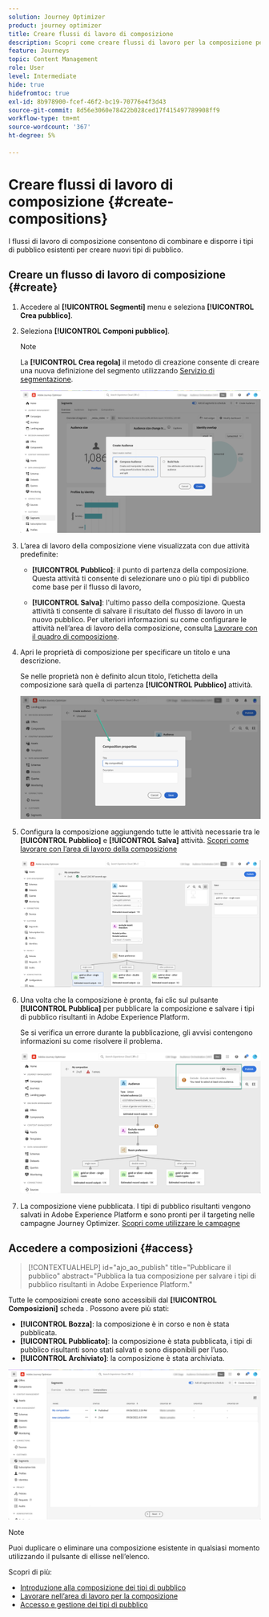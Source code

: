 ```yaml
---
solution: Journey Optimizer
product: journey optimizer
title: Creare flussi di lavoro di composizione
description: Scopri come creare flussi di lavoro per la composizione per combinare e disporre tipi di pubblico esistenti.
feature: Journeys
topic: Content Management
role: User
level: Intermediate
hide: true
hidefromtoc: true
exl-id: 8b978900-fcef-46f2-bc19-70776e4f3d43
source-git-commit: 8d56e3060e78422b028ced17f415497789908ff9
workflow-type: tm+mt
source-wordcount: '367'
ht-degree: 5%

---
```


# Creare flussi di lavoro di composizione {#create-compositions}

I flussi di lavoro di composizione consentono di combinare e disporre i tipi di pubblico esistenti per creare nuovi tipi di pubblico.

## Creare un flusso di lavoro di composizione {#create}

1. Accedere al **[!UICONTROL Segmenti]** menu e seleziona **[!UICONTROL Crea pubblico]**.

1. Seleziona **[!UICONTROL Componi pubblico]**.

   >[!NOTE]
   >
   >La **[!UICONTROL Crea regola]** il metodo di creazione consente di creare una nuova definizione del segmento utilizzando [Servizio di segmentazione](https://experienceleague.adobe.com/docs/experience-platform/segmentation/ui/overview.html).

   ![](assets/audiences-create.png)

1. L’area di lavoro della composizione viene visualizzata con due attività predefinite:

   * **[!UICONTROL Pubblico]**: il punto di partenza della composizione. Questa attività ti consente di selezionare uno o più tipi di pubblico come base per il flusso di lavoro,

   * **[!UICONTROL Salva]**: l&#39;ultimo passo della composizione. Questa attività ti consente di salvare il risultato del flusso di lavoro in un nuovo pubblico.
   Per ulteriori informazioni su come configurare le attività nell’area di lavoro della composizione, consulta [Lavorare con il quadro di composizione](composition-canvas.md).

1. Apri le proprietà di composizione per specificare un titolo e una descrizione.

   Se nelle proprietà non è definito alcun titolo, l’etichetta della composizione sarà quella di partenza **[!UICONTROL Pubblico]** attività.

   ![](assets/audiences-properties.png)

1. Configura la composizione aggiungendo tutte le attività necessarie tra le **[!UICONTROL Pubblico]** e **[!UICONTROL Salva]** attività. [Scopri come lavorare con l’area di lavoro della composizione](composition-canvas.md)

   ![](assets/audiences-publish.png)

1. Una volta che la composizione è pronta, fai clic sul pulsante **[!UICONTROL Pubblica]** per pubblicare la composizione e salvare i tipi di pubblico risultanti in Adobe Experience Platform.

   Se si verifica un errore durante la pubblicazione, gli avvisi contengono informazioni su come risolvere il problema.

   ![](assets/audiences-alerts.png)

1. La composizione viene pubblicata. I tipi di pubblico risultanti vengono salvati in Adobe Experience Platform e sono pronti per il targeting nelle campagne Journey Optimizer. [Scopri come utilizzare le campagne](../campaigns/get-started-with-campaigns.md)

## Accedere a composizioni {#access}

>[!CONTEXTUALHELP]
>id="ajo_ao_publish"
>title="Pubblicare il pubblico"
>abstract="Pubblica la tua composizione per salvare i tipi di pubblico risultanti in Adobe Experience Platform."

Tutte le composizioni create sono accessibili dal **[!UICONTROL Composizioni]** scheda . Possono avere più stati:

* **[!UICONTROL Bozza]**: la composizione è in corso e non è stata pubblicata.
* **[!UICONTROL Pubblicato]**: la composizione è stata pubblicata, i tipi di pubblico risultanti sono stati salvati e sono disponibili per l’uso.
* **[!UICONTROL Archiviato]**: la composizione è stata archiviata.

![](assets/audiences-compositions.png)

>[!NOTE]
>
>Puoi duplicare o eliminare una composizione esistente in qualsiasi momento utilizzando il pulsante di ellisse nell’elenco.

Scopri di più:

* [Introduzione alla composizione dei tipi di pubblico](get-started-audience-orchestration.md)
* [Lavorare nell’area di lavoro per la composizione](composition-canvas.md)
* [Accesso e gestione dei tipi di pubblico](access-audiences.md)
